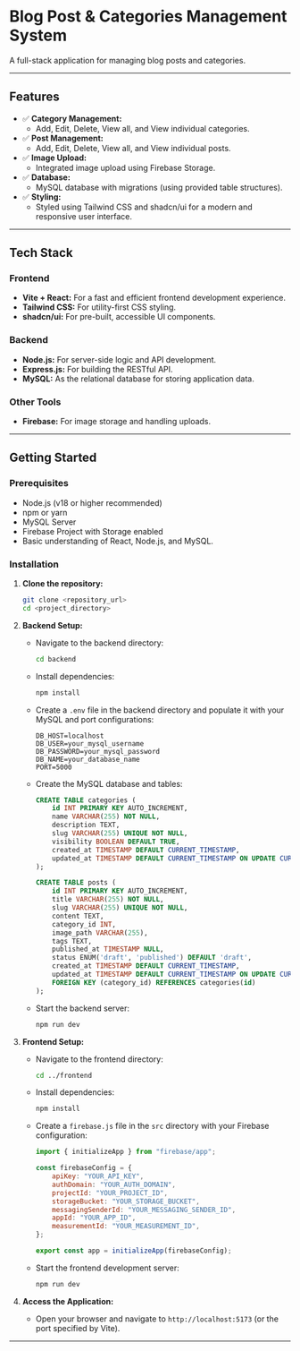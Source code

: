 # Blog Post & Categories Management System

A full-stack application for managing blog posts and categories.

---

## Features

- ✅ **Category Management:**
    - Add, Edit, Delete, View all, and View individual categories.
- ✅ **Post Management:**
    - Add, Edit, Delete, View all, and View individual posts.
- ✅ **Image Upload:**
    - Integrated image upload using Firebase Storage.
- ✅ **Database:**
    - MySQL database with migrations (using provided table structures).
- ✅ **Styling:**
    - Styled using Tailwind CSS and shadcn/ui for a modern and responsive user interface.

---

## Tech Stack

### Frontend

- **Vite + React:** For a fast and efficient frontend development experience.
- **Tailwind CSS:** For utility-first CSS styling.
- **shadcn/ui:** For pre-built, accessible UI components.

### Backend

- **Node.js:** For server-side logic and API development.
- **Express.js:** For building the RESTful API.
- **MySQL:** As the relational database for storing application data.

### Other Tools

- **Firebase:** For image storage and handling uploads.

---

## Getting Started

### Prerequisites

- Node.js (v18 or higher recommended)
- npm or yarn
- MySQL Server
- Firebase Project with Storage enabled
- Basic understanding of React, Node.js, and MySQL.

### Installation

1.  **Clone the repository:**

    ```bash
    git clone <repository_url>
    cd <project_directory>
    ```

2.  **Backend Setup:**

    -   Navigate to the backend directory:

        ```bash
        cd backend
        ```

    -   Install dependencies:

        ```bash
        npm install
        ```

    -   Create a `.env` file in the backend directory and populate it with your MySQL and port configurations:

        ```dotenv
        DB_HOST=localhost
        DB_USER=your_mysql_username
        DB_PASSWORD=your_mysql_password
        DB_NAME=your_database_name
        PORT=5000
        ```

    -   Create the MySQL database and tables:

        ```sql
        CREATE TABLE categories (
            id INT PRIMARY KEY AUTO_INCREMENT,
            name VARCHAR(255) NOT NULL,
            description TEXT,
            slug VARCHAR(255) UNIQUE NOT NULL,
            visibility BOOLEAN DEFAULT TRUE,
            created_at TIMESTAMP DEFAULT CURRENT_TIMESTAMP,
            updated_at TIMESTAMP DEFAULT CURRENT_TIMESTAMP ON UPDATE CURRENT_TIMESTAMP
        );

        CREATE TABLE posts (
            id INT PRIMARY KEY AUTO_INCREMENT,
            title VARCHAR(255) NOT NULL,
            slug VARCHAR(255) UNIQUE NOT NULL,
            content TEXT,
            category_id INT,
            image_path VARCHAR(255),
            tags TEXT,
            published_at TIMESTAMP NULL,
            status ENUM('draft', 'published') DEFAULT 'draft',
            created_at TIMESTAMP DEFAULT CURRENT_TIMESTAMP,
            updated_at TIMESTAMP DEFAULT CURRENT_TIMESTAMP ON UPDATE CURRENT_TIMESTAMP,
            FOREIGN KEY (category_id) REFERENCES categories(id)
        );
        ```

    -   Start the backend server:

        ```bash
        npm run dev
        ```

3.  **Frontend Setup:**

    -   Navigate to the frontend directory:

        ```bash
        cd ../frontend
        ```

    -   Install dependencies:

        ```bash
        npm install
        ```

    -   Create a `firebase.js` file in the `src` directory with your Firebase configuration:

        ```javascript
        import { initializeApp } from "firebase/app";

        const firebaseConfig = {
            apiKey: "YOUR_API_KEY",
            authDomain: "YOUR_AUTH_DOMAIN",
            projectId: "YOUR_PROJECT_ID",
            storageBucket: "YOUR_STORAGE_BUCKET",
            messagingSenderId: "YOUR_MESSAGING_SENDER_ID",
            appId: "YOUR_APP_ID",
            measurementId: "YOUR_MEASUREMENT_ID",
        };

        export const app = initializeApp(firebaseConfig);
        ```

    -   Start the frontend development server:

        ```bash
        npm run dev
        ```

4.  **Access the Application:**

    -   Open your browser and navigate to `http://localhost:5173` (or the port specified by Vite).

---
